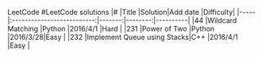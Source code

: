 LeetCode
#LeetCode  solutions 
|#    |Title                       |Solution|Add date |Difficulty|
|-----|:--------------------------:|-------:|--------:|----------|
|44   |Wildcard Matching           |Python  |2016/4/1 |Hard      |
|231  |Power of Two                |Python  |2016/3/28|Easy      |
|232  |Implement Queue using Stacks|C++     |2016/4/1 |Easy      |

